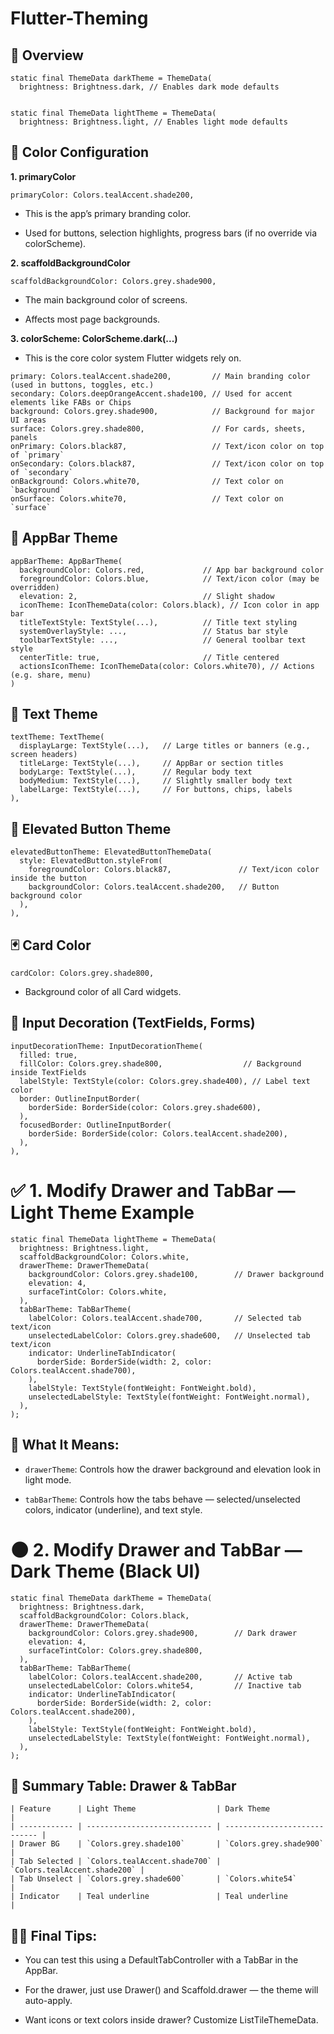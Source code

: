 # Flutter-Theming


## 🔧 Overview
```
static final ThemeData darkTheme = ThemeData(
  brightness: Brightness.dark, // Enables dark mode defaults


static final ThemeData lightTheme = ThemeData(
  brightness: Brightness.light, // Enables light mode defaults
```

## 🎨 Color Configuration
 **1. primaryColor**
```
primaryColor: Colors.tealAccent.shade200,
```
- This is the app’s primary branding color.

- Used for buttons, selection highlights, progress bars (if no override via colorScheme).

**2. scaffoldBackgroundColor**
```
scaffoldBackgroundColor: Colors.grey.shade900,
```
- The main background color of screens.

- Affects most page backgrounds.

**3. colorScheme: ColorScheme.dark(...)**
- This is the core color system Flutter widgets rely on.
```
primary: Colors.tealAccent.shade200,         // Main branding color (used in buttons, toggles, etc.)
secondary: Colors.deepOrangeAccent.shade100, // Used for accent elements like FABs or Chips
background: Colors.grey.shade900,            // Background for major UI areas
surface: Colors.grey.shade800,               // For cards, sheets, panels
onPrimary: Colors.black87,                   // Text/icon color on top of `primary`
onSecondary: Colors.black87,                 // Text/icon color on top of `secondary`
onBackground: Colors.white70,                // Text color on `background`
onSurface: Colors.white70,                   // Text color on `surface`
```
## 🧭 AppBar Theme
```
appBarTheme: AppBarTheme(
  backgroundColor: Colors.red,             // App bar background color
  foregroundColor: Colors.blue,            // Text/icon color (may be overridden)
  elevation: 2,                            // Slight shadow
  iconTheme: IconThemeData(color: Colors.black), // Icon color in app bar
  titleTextStyle: TextStyle(...),          // Title text styling
  systemOverlayStyle: ...,                 // Status bar style
  toolbarTextStyle: ...,                   // General toolbar text style
  centerTitle: true,                       // Title centered
  actionsIconTheme: IconThemeData(color: Colors.white70), // Actions (e.g. share, menu)
)
```
## 📝 Text Theme
```
textTheme: TextTheme(
  displayLarge: TextStyle(...),   // Large titles or banners (e.g., screen headers)
  titleLarge: TextStyle(...),     // AppBar or section titles
  bodyLarge: TextStyle(...),      // Regular body text
  bodyMedium: TextStyle(...),     // Slightly smaller body text
  labelLarge: TextStyle(...),     // For buttons, chips, labels
),
```

## 🔘 Elevated Button Theme
```
elevatedButtonTheme: ElevatedButtonThemeData(
  style: ElevatedButton.styleFrom(
    foregroundColor: Colors.black87,               // Text/icon color inside the button
    backgroundColor: Colors.tealAccent.shade200,   // Button background color
  ),
),
```


## 🃏 Card Color
```
cardColor: Colors.grey.shade800,
```
- Background color of all Card widgets.

  
## 🧾 Input Decoration (TextFields, Forms)

```
inputDecorationTheme: InputDecorationTheme(
  filled: true,
  fillColor: Colors.grey.shade800,                  // Background inside TextFields
  labelStyle: TextStyle(color: Colors.grey.shade400), // Label text color
  border: OutlineInputBorder(
    borderSide: BorderSide(color: Colors.grey.shade600),
  ),
  focusedBorder: OutlineInputBorder(
    borderSide: BorderSide(color: Colors.tealAccent.shade200),
  ),
),
```


# ✅ 1. Modify Drawer and TabBar — Light Theme Example

```
static final ThemeData lightTheme = ThemeData(
  brightness: Brightness.light,
  scaffoldBackgroundColor: Colors.white,
  drawerTheme: DrawerThemeData(
    backgroundColor: Colors.grey.shade100,        // Drawer background
    elevation: 4,
    surfaceTintColor: Colors.white,
  ),
  tabBarTheme: TabBarTheme(
    labelColor: Colors.tealAccent.shade700,       // Selected tab text/icon
    unselectedLabelColor: Colors.grey.shade600,   // Unselected tab text/icon
    indicator: UnderlineTabIndicator(
      borderSide: BorderSide(width: 2, color: Colors.tealAccent.shade700),
    ),
    labelStyle: TextStyle(fontWeight: FontWeight.bold),
    unselectedLabelStyle: TextStyle(fontWeight: FontWeight.normal),
  ),
);
```

## 🧠 What It Means:
- ```drawerTheme```: Controls how the drawer background and elevation look in light mode.

- ```tabBarTheme```: Controls how the tabs behave — selected/unselected colors, indicator (underline), and text style.


# 🌑 2. Modify Drawer and TabBar — Dark Theme (Black UI)

```
static final ThemeData darkTheme = ThemeData(
  brightness: Brightness.dark,
  scaffoldBackgroundColor: Colors.black,
  drawerTheme: DrawerThemeData(
    backgroundColor: Colors.grey.shade900,        // Dark drawer
    elevation: 4,
    surfaceTintColor: Colors.grey.shade800,
  ),
  tabBarTheme: TabBarTheme(
    labelColor: Colors.tealAccent.shade200,       // Active tab
    unselectedLabelColor: Colors.white54,         // Inactive tab
    indicator: UnderlineTabIndicator(
      borderSide: BorderSide(width: 2, color: Colors.tealAccent.shade200),
    ),
    labelStyle: TextStyle(fontWeight: FontWeight.bold),
    unselectedLabelStyle: TextStyle(fontWeight: FontWeight.normal),
  ),
);
```

## 🧾 Summary Table: Drawer & TabBar

```
| Feature      | Light Theme                  | Dark Theme                   |
| ------------ | ---------------------------- | ---------------------------- |
| Drawer BG    | `Colors.grey.shade100`       | `Colors.grey.shade900`       |
| Tab Selected | `Colors.tealAccent.shade700` | `Colors.tealAccent.shade200` |
| Tab Unselect | `Colors.grey.shade600`       | `Colors.white54`             |
| Indicator    | Teal underline               | Teal underline               |

```

## 👨‍🏫 Final Tips:

 - You can test this using a DefaultTabController with a TabBar in the AppBar.

 - For the drawer, just use Drawer() and Scaffold.drawer — the theme will auto-apply.

 - Want icons or text colors inside drawer? Customize ListTileThemeData.




